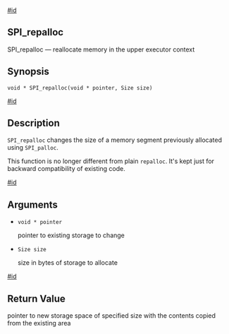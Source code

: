 [#id](#SPI-REALLOC)

## SPI_repalloc

SPI_repalloc — reallocate memory in the upper executor context

## Synopsis

```
void * SPI_repalloc(void * pointer, Size size)
```

[#id](#id-1.8.12.10.7.5)

## Description

`SPI_repalloc` changes the size of a memory segment previously allocated using `SPI_palloc`.

This function is no longer different from plain `repalloc`. It's kept just for backward compatibility of existing code.

[#id](#id-1.8.12.10.7.6)

## Arguments

- `void * pointer`

  pointer to existing storage to change

- `Size size`

  size in bytes of storage to allocate

[#id](#id-1.8.12.10.7.7)

## Return Value

pointer to new storage space of specified size with the contents copied from the existing area
